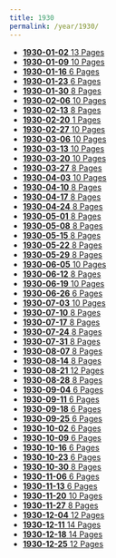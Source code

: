 ```yaml
---
title: 1930
permalink: /year/1930/
---
```


<ul class="taxonomy__index">
<li><a href="/issues/hydro-review-1930-01-02"><strong>1930-01-02</strong> <span class="taxonomy__count">13 Pages</span></a></li>
<li><a href="/issues/hydro-review-1930-01-09"><strong>1930-01-09</strong> <span class="taxonomy__count">10 Pages</span></a></li>
<li><a href="/issues/hydro-review-1930-01-16"><strong>1930-01-16</strong> <span class="taxonomy__count">6 Pages</span></a></li>
<li><a href="/issues/hydro-review-1930-01-23"><strong>1930-01-23</strong> <span class="taxonomy__count">6 Pages</span></a></li>
<li><a href="/issues/hydro-review-1930-01-30"><strong>1930-01-30</strong> <span class="taxonomy__count">8 Pages</span></a></li>
<li><a href="/issues/hydro-review-1930-02-06"><strong>1930-02-06</strong> <span class="taxonomy__count">10 Pages</span></a></li>
<li><a href="/issues/hydro-review-1930-02-13"><strong>1930-02-13</strong> <span class="taxonomy__count">8 Pages</span></a></li>
<li><a href="/issues/hydro-review-1930-02-20"><strong>1930-02-20</strong> <span class="taxonomy__count">1 Pages</span></a></li>
<li><a href="/issues/hydro-review-1930-02-27"><strong>1930-02-27</strong> <span class="taxonomy__count">10 Pages</span></a></li>
<li><a href="/issues/hydro-review-1930-03-06"><strong>1930-03-06</strong> <span class="taxonomy__count">10 Pages</span></a></li>
<li><a href="/issues/hydro-review-1930-03-13"><strong>1930-03-13</strong> <span class="taxonomy__count">10 Pages</span></a></li>
<li><a href="/issues/hydro-review-1930-03-20"><strong>1930-03-20</strong> <span class="taxonomy__count">10 Pages</span></a></li>
<li><a href="/issues/hydro-review-1930-03-27"><strong>1930-03-27</strong> <span class="taxonomy__count">8 Pages</span></a></li>
<li><a href="/issues/hydro-review-1930-04-03"><strong>1930-04-03</strong> <span class="taxonomy__count">10 Pages</span></a></li>
<li><a href="/issues/hydro-review-1930-04-10"><strong>1930-04-10</strong> <span class="taxonomy__count">8 Pages</span></a></li>
<li><a href="/issues/hydro-review-1930-04-17"><strong>1930-04-17</strong> <span class="taxonomy__count">8 Pages</span></a></li>
<li><a href="/issues/hydro-review-1930-04-24"><strong>1930-04-24</strong> <span class="taxonomy__count">8 Pages</span></a></li>
<li><a href="/issues/hydro-review-1930-05-01"><strong>1930-05-01</strong> <span class="taxonomy__count">8 Pages</span></a></li>
<li><a href="/issues/hydro-review-1930-05-08"><strong>1930-05-08</strong> <span class="taxonomy__count">8 Pages</span></a></li>
<li><a href="/issues/hydro-review-1930-05-15"><strong>1930-05-15</strong> <span class="taxonomy__count">8 Pages</span></a></li>
<li><a href="/issues/hydro-review-1930-05-22"><strong>1930-05-22</strong> <span class="taxonomy__count">8 Pages</span></a></li>
<li><a href="/issues/hydro-review-1930-05-29"><strong>1930-05-29</strong> <span class="taxonomy__count">8 Pages</span></a></li>
<li><a href="/issues/hydro-review-1930-06-05"><strong>1930-06-05</strong> <span class="taxonomy__count">10 Pages</span></a></li>
<li><a href="/issues/hydro-review-1930-06-12"><strong>1930-06-12</strong> <span class="taxonomy__count">8 Pages</span></a></li>
<li><a href="/issues/hydro-review-1930-06-19"><strong>1930-06-19</strong> <span class="taxonomy__count">10 Pages</span></a></li>
<li><a href="/issues/hydro-review-1930-06-26"><strong>1930-06-26</strong> <span class="taxonomy__count">6 Pages</span></a></li>
<li><a href="/issues/hydro-review-1930-07-03"><strong>1930-07-03</strong> <span class="taxonomy__count">10 Pages</span></a></li>
<li><a href="/issues/hydro-review-1930-07-10"><strong>1930-07-10</strong> <span class="taxonomy__count">8 Pages</span></a></li>
<li><a href="/issues/hydro-review-1930-07-17"><strong>1930-07-17</strong> <span class="taxonomy__count">8 Pages</span></a></li>
<li><a href="/issues/hydro-review-1930-07-24"><strong>1930-07-24</strong> <span class="taxonomy__count">8 Pages</span></a></li>
<li><a href="/issues/hydro-review-1930-07-31"><strong>1930-07-31</strong> <span class="taxonomy__count">8 Pages</span></a></li>
<li><a href="/issues/hydro-review-1930-08-07"><strong>1930-08-07</strong> <span class="taxonomy__count">8 Pages</span></a></li>
<li><a href="/issues/hydro-review-1930-08-14"><strong>1930-08-14</strong> <span class="taxonomy__count">8 Pages</span></a></li>
<li><a href="/issues/hydro-review-1930-08-21"><strong>1930-08-21</strong> <span class="taxonomy__count">12 Pages</span></a></li>
<li><a href="/issues/hydro-review-1930-08-28"><strong>1930-08-28</strong> <span class="taxonomy__count">8 Pages</span></a></li>
<li><a href="/issues/hydro-review-1930-09-04"><strong>1930-09-04</strong> <span class="taxonomy__count">6 Pages</span></a></li>
<li><a href="/issues/hydro-review-1930-09-11"><strong>1930-09-11</strong> <span class="taxonomy__count">6 Pages</span></a></li>
<li><a href="/issues/hydro-review-1930-09-18"><strong>1930-09-18</strong> <span class="taxonomy__count">6 Pages</span></a></li>
<li><a href="/issues/hydro-review-1930-09-25"><strong>1930-09-25</strong> <span class="taxonomy__count">6 Pages</span></a></li>
<li><a href="/issues/hydro-review-1930-10-02"><strong>1930-10-02</strong> <span class="taxonomy__count">6 Pages</span></a></li>
<li><a href="/issues/hydro-review-1930-10-09"><strong>1930-10-09</strong> <span class="taxonomy__count">6 Pages</span></a></li>
<li><a href="/issues/hydro-review-1930-10-16"><strong>1930-10-16</strong> <span class="taxonomy__count">6 Pages</span></a></li>
<li><a href="/issues/hydro-review-1930-10-23"><strong>1930-10-23</strong> <span class="taxonomy__count">6 Pages</span></a></li>
<li><a href="/issues/hydro-review-1930-10-30"><strong>1930-10-30</strong> <span class="taxonomy__count">8 Pages</span></a></li>
<li><a href="/issues/hydro-review-1930-11-06"><strong>1930-11-06</strong> <span class="taxonomy__count">6 Pages</span></a></li>
<li><a href="/issues/hydro-review-1930-11-13"><strong>1930-11-13</strong> <span class="taxonomy__count">6 Pages</span></a></li>
<li><a href="/issues/hydro-review-1930-11-20"><strong>1930-11-20</strong> <span class="taxonomy__count">10 Pages</span></a></li>
<li><a href="/issues/hydro-review-1930-11-27"><strong>1930-11-27</strong> <span class="taxonomy__count">8 Pages</span></a></li>
<li><a href="/issues/hydro-review-1930-12-04"><strong>1930-12-04</strong> <span class="taxonomy__count">12 Pages</span></a></li>
<li><a href="/issues/hydro-review-1930-12-11"><strong>1930-12-11</strong> <span class="taxonomy__count">14 Pages</span></a></li>
<li><a href="/issues/hydro-review-1930-12-18"><strong>1930-12-18</strong> <span class="taxonomy__count">14 Pages</span></a></li>
<li><a href="/issues/hydro-review-1930-12-25"><strong>1930-12-25</strong> <span class="taxonomy__count">12 Pages</span></a></li>
</ul>
